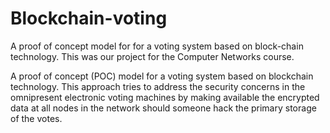 # Blockchain-voting
A proof of concept model for for a voting system based on block-chain technology. This was our project for the Computer Networks course.

A proof of concept (POC) model for a voting system based on blockchain technology. This approach tries to address the security concerns in the omnipresent electronic voting machines by making available the encrypted data at all nodes in the network should someone hack the primary storage of the votes.
